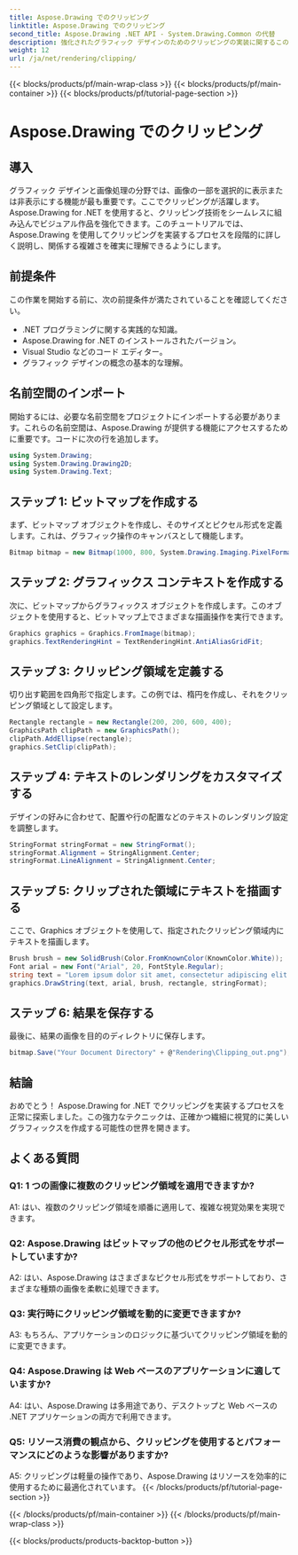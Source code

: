 ```yaml
---
title: Aspose.Drawing でのクリッピング
linktitle: Aspose.Drawing でのクリッピング
second_title: Aspose.Drawing .NET API - System.Drawing.Common の代替
description: 強化されたグラフィック デザインのためのクリッピングの実装に関するこのステップバイステップのチュートリアルで、Aspose.Drawing for .NET の威力を体験してください。
weight: 12
url: /ja/net/rendering/clipping/
---
```


{{< blocks/products/pf/main-wrap-class >}}
{{< blocks/products/pf/main-container >}}
{{< blocks/products/pf/tutorial-page-section >}}

# Aspose.Drawing でのクリッピング

## 導入

グラフィック デザインと画像処理の分野では、画像の一部を選択的に表示または非表示にする機能が最も重要です。ここでクリッピングが活躍します。Aspose.Drawing for .NET を使用すると、クリッピング技術をシームレスに組み込んでビジュアル作品を強化できます。このチュートリアルでは、Aspose.Drawing を使用してクリッピングを実装するプロセスを段階的に詳しく説明し、関係する複雑さを確実に理解できるようにします。

## 前提条件

この作業を開始する前に、次の前提条件が満たされていることを確認してください。

- .NET プログラミングに関する実践的な知識。
- Aspose.Drawing for .NET のインストールされたバージョン。
- Visual Studio などのコード エディター。
- グラフィック デザインの概念の基本的な理解。

## 名前空間のインポート

開始するには、必要な名前空間をプロジェクトにインポートする必要があります。これらの名前空間は、Aspose.Drawing が提供する機能にアクセスするために重要です。コードに次の行を追加します。

```csharp
using System.Drawing;
using System.Drawing.Drawing2D;
using System.Drawing.Text;
```

## ステップ 1: ビットマップを作成する

まず、ビットマップ オブジェクトを作成し、そのサイズとピクセル形式を定義します。これは、グラフィック操作のキャンバスとして機能します。 

```csharp
Bitmap bitmap = new Bitmap(1000, 800, System.Drawing.Imaging.PixelFormat.Format32bppPArgb);
```

## ステップ 2: グラフィックス コンテキストを作成する

次に、ビットマップからグラフィックス オブジェクトを作成します。このオブジェクトを使用すると、ビットマップ上でさまざまな描画操作を実行できます。

```csharp
Graphics graphics = Graphics.FromImage(bitmap);
graphics.TextRenderingHint = TextRenderingHint.AntiAliasGridFit;
```

## ステップ 3: クリッピング領域を定義する

切り出す範囲を四角形で指定します。この例では、楕円を作成し、それをクリッピング領域として設定します。

```csharp
Rectangle rectangle = new Rectangle(200, 200, 600, 400);
GraphicsPath clipPath = new GraphicsPath();
clipPath.AddEllipse(rectangle);
graphics.SetClip(clipPath);
```

## ステップ 4: テキストのレンダリングをカスタマイズする

デザインの好みに合わせて、配置や行の配置などのテキストのレンダリング設定を調整します。

```csharp
StringFormat stringFormat = new StringFormat();
stringFormat.Alignment = StringAlignment.Center;
stringFormat.LineAlignment = StringAlignment.Center;
```

## ステップ 5: クリップされた領域にテキストを描画する

ここで、Graphics オブジェクトを使用して、指定されたクリッピング領域内にテキストを描画します。

```csharp
Brush brush = new SolidBrush(Color.FromKnownColor(KnownColor.White));
Font arial = new Font("Arial", 20, FontStyle.Regular);
string text = "Lorem ipsum dolor sit amet, consectetur adipiscing elit. ..."; // (簡潔にするためにテキストは省略されています)
graphics.DrawString(text, arial, brush, rectangle, stringFormat);
```

## ステップ 6: 結果を保存する

最後に、結果の画像を目的のディレクトリに保存します。

```csharp
bitmap.Save("Your Document Directory" + @"Rendering\Clipping_out.png");
```

## 結論

おめでとう！ Aspose.Drawing for .NET でクリッピングを実装するプロセスを正常に探索しました。この強力なテクニックは、正確かつ繊細に視覚的に美しいグラフィックスを作成する可能性の世界を開きます。

## よくある質問

### Q1: 1 つの画像に複数のクリッピング領域を適用できますか?

A1: はい、複数のクリッピング領域を順番に適用して、複雑な視覚効果を実現できます。

### Q2: Aspose.Drawing はビットマップの他のピクセル形式をサポートしていますか?

A2: はい、Aspose.Drawing はさまざまなピクセル形式をサポートしており、さまざまな種類の画像を柔軟に処理できます。

### Q3: 実行時にクリッピング領域を動的に変更できますか?

A3: もちろん、アプリケーションのロジックに基づいてクリッピング領域を動的に変更できます。

### Q4: Aspose.Drawing は Web ベースのアプリケーションに適していますか?

A4: はい、Aspose.Drawing は多用途であり、デスクトップと Web ベースの .NET アプリケーションの両方で利用できます。

### Q5: リソース消費の観点から、クリッピングを使用するとパフォーマンスにどのような影響がありますか?

A5: クリッピングは軽量の操作であり、Aspose.Drawing はリソースを効率的に使用するために最適化されています。
{{< /blocks/products/pf/tutorial-page-section >}}

{{< /blocks/products/pf/main-container >}}
{{< /blocks/products/pf/main-wrap-class >}}

{{< blocks/products/products-backtop-button >}}
